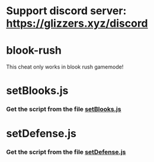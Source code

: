 # Support discord server: https://glizzers.xyz/discord

# blook-rush

This cheat only works in blook rush gamemode!

# setBlooks.js

### Get the script from the file [setBlooks.js](https://raw.githubusercontent.com/glixzzy/blooket-hack/main/blook-rush/setBlooks.js)

# setDefense.js

### Get the script from the file [setDefense.js](https://raw.githubusercontent.com/glixzzy/blooket-hack/main/blook-rush/setDefense.js)